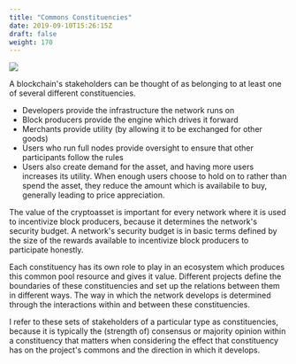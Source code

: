 ```yaml
---
title: "Commons Constituencies"
date: 2019-09-10T15:26:15Z
draft: false
weight: 170
---
```

![](/commons-constituencies.jpg)

A blockchain's stakeholders can be thought of as belonging to at least one of several different constituencies. 

* Developers provide the infrastructure the network runs on
* Block producers provide the engine which drives it forward
* Merchants provide utility (by allowing it to be exchanged for other goods)
* Users who run full nodes provide oversight to ensure that other participants follow the rules
* Users also create demand for the asset, and having more users increases its utility. When enough users choose to hold on to rather than spend the asset, they reduce the amount which is availabile to buy, generally leading to price appreciation. 

The value of the cryptoasset is important for every network where it is used to incentivize block producers, because it determines the network's security budget. A network's security budget is in basic terms defined by the size of the rewards available to incentivize block producers to participate honestly.

Each constituency has its own role to play in an ecosystem which produces this common pool resource and gives it value. Different projects define the boundaries of these constituencies and set up the relations between them in different ways. The way in which the network develops is determined through the interactions within and between these constituencies.

I refer to these sets of stakeholders of a particular type as constituencies, because it is typically the (strength of) consensus or majority opinion within a constituency that matters when considering the effect that constituency has on the project's commons and the direction in which it develops.

